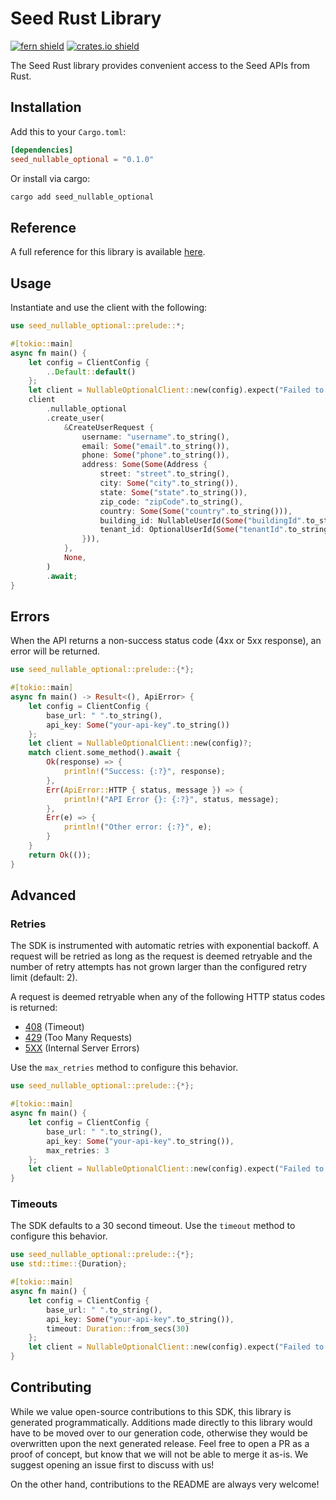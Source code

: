 # Seed Rust Library

[![fern shield](https://img.shields.io/badge/%F0%9F%8C%BF-Built%20with%20Fern-brightgreen)](https://buildwithfern.com?utm_source=github&utm_medium=github&utm_campaign=readme&utm_source=Seed%2FRust)
[![crates.io shield](https://img.shields.io/crates/v/seed_nullable_optional)](https://crates.io/crates/seed_nullable_optional)

The Seed Rust library provides convenient access to the Seed APIs from Rust.

## Installation

Add this to your `Cargo.toml`:

```toml
[dependencies]
seed_nullable_optional = "0.1.0"
```

Or install via cargo:

```sh
cargo add seed_nullable_optional
```

## Reference

A full reference for this library is available [here](./reference.md).

## Usage

Instantiate and use the client with the following:

```rust
use seed_nullable_optional::prelude::*;

#[tokio::main]
async fn main() {
    let config = ClientConfig {
        ..Default::default()
    };
    let client = NullableOptionalClient::new(config).expect("Failed to build client");
    client
        .nullable_optional
        .create_user(
            &CreateUserRequest {
                username: "username".to_string(),
                email: Some("email".to_string()),
                phone: Some("phone".to_string()),
                address: Some(Some(Address {
                    street: "street".to_string(),
                    city: Some("city".to_string()),
                    state: Some("state".to_string()),
                    zip_code: "zipCode".to_string(),
                    country: Some(Some("country".to_string())),
                    building_id: NullableUserId(Some("buildingId".to_string())),
                    tenant_id: OptionalUserId(Some("tenantId".to_string())),
                })),
            },
            None,
        )
        .await;
}
```

## Errors

When the API returns a non-success status code (4xx or 5xx response), an error will be returned.

```rust
use seed_nullable_optional::prelude::{*};

#[tokio::main]
async fn main() -> Result<(), ApiError> {
    let config = ClientConfig {
        base_url: " ".to_string(),
        api_key: Some("your-api-key".to_string())
    };
    let client = NullableOptionalClient::new(config)?;
    match client.some_method().await {
        Ok(response) => {
            println!("Success: {:?}", response);
        },
        Err(ApiError::HTTP { status, message }) => {
            println!("API Error {}: {:?}", status, message);
        },
        Err(e) => {
            println!("Other error: {:?}", e);
        }
    }
    return Ok(());
}
```

## Advanced

### Retries

The SDK is instrumented with automatic retries with exponential backoff. A request will be retried as long
as the request is deemed retryable and the number of retry attempts has not grown larger than the configured
retry limit (default: 2).

A request is deemed retryable when any of the following HTTP status codes is returned:

- [408](https://developer.mozilla.org/en-US/docs/Web/HTTP/Status/408) (Timeout)
- [429](https://developer.mozilla.org/en-US/docs/Web/HTTP/Status/429) (Too Many Requests)
- [5XX](https://developer.mozilla.org/en-US/docs/Web/HTTP/Status/500) (Internal Server Errors)

Use the `max_retries` method to configure this behavior.

```rust
use seed_nullable_optional::prelude::{*};

#[tokio::main]
async fn main() {
    let config = ClientConfig {
        base_url: " ".to_string(),
        api_key: Some("your-api-key".to_string()),
        max_retries: 3
    };
    let client = NullableOptionalClient::new(config).expect("Failed to build client");
}
```

### Timeouts

The SDK defaults to a 30 second timeout. Use the `timeout` method to configure this behavior.

```rust
use seed_nullable_optional::prelude::{*};
use std::time::{Duration};

#[tokio::main]
async fn main() {
    let config = ClientConfig {
        base_url: " ".to_string(),
        api_key: Some("your-api-key".to_string()),
        timeout: Duration::from_secs(30)
    };
    let client = NullableOptionalClient::new(config).expect("Failed to build client");
}
```

## Contributing

While we value open-source contributions to this SDK, this library is generated programmatically.
Additions made directly to this library would have to be moved over to our generation code,
otherwise they would be overwritten upon the next generated release. Feel free to open a PR as
a proof of concept, but know that we will not be able to merge it as-is. We suggest opening
an issue first to discuss with us!

On the other hand, contributions to the README are always very welcome!